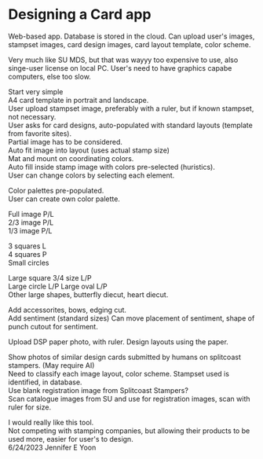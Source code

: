 # Designing a Card app  

Web-based app. Database is stored in the cloud. Can upload user's images, stampset images, card design images, card layout template, color scheme.  

Very much like SU MDS, but that was wayyy too expensive to use, also singe-user license on local PC. User's need to have graphics capabe computers, else too slow.  

Start very simple  
A4 card template in portrait and landscape.  
User upload stampset image, preferably with a ruler, but if known stampset, not necessary.  
User asks for card designs, auto-populated with standard layouts (template from favorite sites).  
Partial image has to be considered.  
Auto fit image into layout (uses actual stamp size)  
Mat and mount on coordinating colors.  
Auto fill inside stamp image with colors pre-selected (huristics).  
User can change colors by selecting each element.  

Color palettes pre-populated.  
User can create own color palette.  

Full image P/L  
2/3 image P/L  
1/3 image P/L  

3 squares L  
4 squares P  
Small circles  

Large square 3/4 size L/P  
Large circle L/P
Large oval L/P  
Other large shapes, butterfly diecut, heart diecut.  

Add accessorites, bows, edging cut.  
Add sentiment (standard sizes)  Can move placement of sentiment, shape of punch cutout for sentiment.  

Upload DSP paper photo, with ruler.  Design layouts using the paper.  

Show photos of similar design cards submitted by humans on splitcoast stampers. (May require AI)  
Need to classify each image layout, color scheme. Stampset used is identified, in database.  
Use blank registration image from Splitcoast Stampers?  
Scan catalogue images from SU and use for registration images, scan with ruler for size.  

I would really like this tool.  
Not competing with stamping companies, but allowing their products to be used more, easier for user's to design.  
6/24/2023
Jennifer E Yoon  



